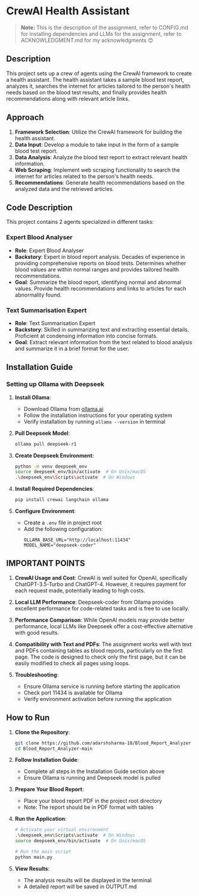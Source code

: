 # CrewAI Health Assistant

> **Note:** This is the description of the assignment, refer to CONFIG.md for installing dependencies and LLMs for the assignment, refer to ACKNOWLEDGMENT.md for my acknowledgments 😊

## Description

This project sets up a crew of agents using the CrewAI framework to create a health assistant. The health assistant takes a sample blood test report, analyzes it, searches the internet for articles tailored to the person's health needs based on the blood test results, and finally provides health recommendations along with relevant article links.

## Approach

1. **Framework Selection**: Utilize the CrewAI framework for building the health assistant.
2. **Data Input**: Develop a module to take input in the form of a sample blood test report.
3. **Data Analysis**: Analyze the blood test report to extract relevant health information.
4. **Web Scraping**: Implement web scraping functionality to search the internet for articles related to the person's health needs.
5. **Recommendations**: Generate health recommendations based on the analyzed data and the retrieved articles.

## Code Description

This project contains 2 agents specialized in different tasks:

### Expert Blood Analyser

- **Role**: Expert Blood Analyser
- **Backstory**: Expert in blood report analysis. Decades of experience in providing comprehensive reports on blood tests. Determines whether blood values are within normal ranges and provides tailored health recommendations.
- **Goal**: Summarize the blood report, identifying normal and abnormal values. Provide health recommendations and links to articles for each abnormality found.

### Text Summarisation Expert

- **Role**: Text Summarisation Expert
- **Backstory**: Skilled in summarizing text and extracting essential details. Proficient at condensing information into concise formats.
- **Goal**: Extract relevant information from the text related to blood analysis and summarize it in a brief format for the user.

## Installation Guide

### Setting up Ollama with Deepseek

1. **Install Ollama**:
   - Download Ollama from [ollama.ai](https://ollama.ai)
   - Follow the installation instructions for your operating system
   - Verify installation by running `ollama --version` in terminal

2. **Pull Deepseek Model**:
   ```bash
   ollama pull deepseek-r1
   ```

3. **Create Deepseek Environment**:
   ```bash
   python -m venv deepseek_env
   source deepseek_env/bin/activate  # On Unix/macOS
   .\deepseek_env\Scripts\activate  # On Windows
   ```

4. **Install Required Dependencies**:
   ```bash
   pip install crewai langchain ollama
   ```

5. **Configure Environment**:
   - Create a `.env` file in project root
   - Add the following configuration:
     ```env
     OLLAMA_BASE_URL="http://localhost:11434"
     MODEL_NAME="deepseek-coder"
     ```

## IMPORTANT POINTS

1. **CrewAI Usage and Cost**: CrewAI is well suited for OpenAI, specifically ChatGPT-3.5-Turbo and ChatGPT-4. However, it requires payment for each request made, potentially leading to high costs.

2. **Local LLM Performance**: Deepseek-coder from Ollama provides excellent performance for code-related tasks and is free to use locally.

3. **Performance Comparison**: While OpenAI models may provide better performance, local LLMs like Deepseek offer a cost-effective alternative with good results.

4. **Compatibility with Text and PDFs**: The assignment works well with text and PDFs containing tables as blood reports, particularly on the first page. The code is designed to check only the first page, but it can be easily modified to check all pages using loops.

5. **Troubleshooting**:
   - Ensure Ollama service is running before starting the application
   - Check port 11434 is available for Ollama
   - Verify environment activation before running the application

## How to Run

1. **Clone the Repository**:
   ```bash
   git clone https://github.com/adarshsharma-18/Blood_Report_Analyzer
   cd Blood_Report_Analyzer-main
   ```

2. **Follow Installation Guide**:
   - Complete all steps in the Installation Guide section above
   - Ensure Ollama is running and Deepseek model is pulled

3. **Prepare Your Blood Report**:
   - Place your blood report PDF in the project root directory
   - Note: The report should be in PDF format with tables

4. **Run the Application**:
   ```bash
   # Activate your virtual environment
   .\deepseek_env\Scripts\activate  # On Windows
   source deepseek_env/bin/activate  # On Unix/macOS

   # Run the main script
   python main.py
   ```

5. **View Results**:
   - The analysis results will be displayed in the terminal
   - A detailed report will be saved in OUTPUT.md
